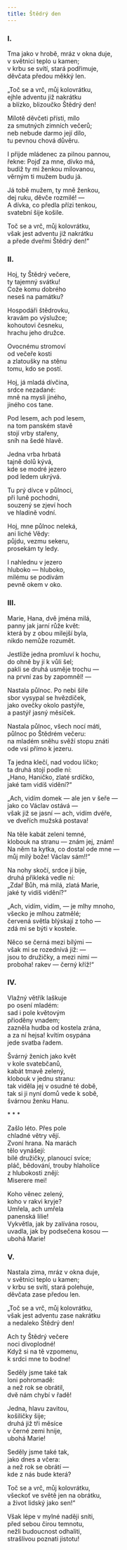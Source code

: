 ```yaml
---
title: Štědrý den
---
```


### I.

  

Tma jako v hrobě, mráz v okna duje,  
v světnici teplo u kamen;  
v krbu se svítí, stará podřimuje,  
děvčata předou měkký len.

  

„Toč se a vrč, můj kolovrátku,  
ejhle adventu již nakrátku  
a blízko, blizoučko Štědrý den!

  

Mílotě děvčeti přísti, mílo  
za smutných zimních večerů;  
neb nebude darmo její dílo,  
tu pevnou chová důvěru.

  

I přijde mládenec za pilnou pannou,  
řekne: Pojď za mne, dívko má,  
budiž ty mi ženkou milovanou,  
věrným ti mužem budu já.

  

Já tobě mužem, ty mně ženkou,  
dej ruku, děvče rozmilé! —  
A dívka, co předla přízi tenkou,  
svatební šije košile.

  

Toč se a vrč, můj kolovrátku,  
však jest adventu již nakrátku  
a přede dveřmi Štědrý den!“

### II.

  

Hoj, ty Štědrý večere,  
ty tajemný svátku!  
Cože komu dobrého  
neseš na památku?

  

Hospodáři štědrovku,  
kravám po výslužce;  
kohoutovi česneku,  
hrachu jeho družce.

  

Ovocnému stromoví  
od večeře kosti  
a zlatoušky na stěnu  
tomu, kdo se postí.

  

Hoj, já mladá dívčina,  
srdce nezadané:  
mně na mysli jiného,  
jiného cos tane.

  

Pod lesem, ach pod lesem,  
na tom panském stavě  
stojí vrby stařeny,  
sníh na šedé hlavě.

  

Jedna vrba hrbatá  
tajně dolů kývá,  
kde se modré jezero  
pod ledem ukrývá.

  

Tu prý dívce v půlnoci,  
při luně pochodni,  
souzený se zjeví hoch  
ve hladině vodní.

  

Hoj, mne půlnoc neleká,  
ani liché Vědy:  
půjdu, vezmu sekeru,  
prosekám ty ledy.

  

I nahlednu v jezero  
hluboko — hluboko,  
milému se podívám  
pevně okem v oko.

### III.

  

Marie, Hana, dvě jména milá,  
panny jak jarní růže květ:  
která by z obou milejší byla,  
nikdo nemůže rozumět.

  

Jestliže jedna promluví k hochu,  
do ohně by jí k vůli šel;  
pakli se druhá usměje trochu —  
na první zas by zapomněl! —

  

Nastala půlnoc. Po nebi šíře  
sbor vysypal se hvězdiček,  
jako ovečky okolo pastýře,  
a pastýř jasný měsíček.

  

Nastala půlnoc, všech nocí máti,  
půlnoc po Štědrém večeru:  
na mladém sněhu svěží stopu znáti  
ode vsi přímo k jezeru.

  

Ta jedna klečí, nad vodou líčko;  
ta druhá stojí podle ní:  
„Hano, Haničko, zlaté srdíčko,  
jaké tam vidíš vidění?“

  

„Ach, vidím domek — ale jen v šeře —  
jako co Václav ostává —  
však již se jasní — ach, vidím dvéře,  
ve dveřích mužská postava!

  

Na těle kabát zeleni temné,  
klobouk na stranu — znám jej, znám!  
Na něm ta kytka, co dostal ode mne —  
můj milý bože! Václav sám!!“

  

Na nohy skočí, srdce jí bije,  
druhá přikleká vedle ní:  
„Zdař Bůh, má milá, zlatá Marie,  
jaké ty vidíš vidění?“

  

„Ach, vidím, vidím, — je mlhy mnoho,  
všecko je mlhou zatmělé;  
červená světla blýskají z toho —  
zdá mi se býti v kostele.

  

Něco se černá mezi bílými —  
však mi se rozednívá již: —  
jsou to družičky, a mezi nimi —  
proboha! rakev — černý kříž!“

### IV.

  

Vlažný větřík laškuje  
po osení mladém:  
sad i pole květovým  
přioděny vnadem;  
zazněla hudba od kostela zrána,  
a za ní hejsa! kvítím osypána  
jede svatba řadem.

  

Švárný ženich jako květ  
v kole svatebčanů,  
kabát tmavě zelený,  
klobouk v jednu stranu:  
tak viděla jej v osudné té době,  
tak si ji nyní domů vede k sobě,  
švárnou ženku Hanu.

  

\* \* \*

  

Zašlo léto. Přes pole  
chladné větry vějí.  
Zvoní hrana. Na marách  
tělo vynášejí:  
bílé družičky, planoucí svíce;  
pláč, bědování, trouby hlaholíce  
z hlubokosti znějí:  
Miserere mei!

  

Koho věnec zelený,  
koho v rakvi kryje?  
Umřela, ach umřela  
panenská lilie!  
Vykvětla, jak by zalívána rosou,  
uvadla, jak by podsečena kosou —  
ubohá Marie!

### V.

  

Nastala zima, mráz v okna duje,  
v světnici teplo u kamen;  
v krbu se svítí, stará polehuje,  
děvčata zase předou len.

  

„Toč se a vrč, můj kolovrátku,  
však jest adventu zase nakrátku  
a nedaleko Štědrý den!

  

Ach ty Štědrý večere  
noci divoplodné!  
Když si na tě vzpomenu,  
k srdci mne to bodne!

  

Seděly jsme také tak  
loni pohromadě:  
a než rok se obrátil,  
dvě nám chybí v řadě!

  

Jedna, hlavu zavitou,  
košiličky šije;  
druhá již tři měsíce  
v černé zemi hnije,  
ubohá Marie!

  

Seděly jsme také tak,  
jako dnes a včera:  
a než rok se obrátí —  
kde z nás bude která?

  

Toč se a vrč, můj kolovrátku,  
všeckoť ve světě jen na obrátku,  
a život lidský jako sen!“

  

Však lépe v mylné naději sníti,  
před sebou čirou temnotu,  
nežli budoucnost odhaliti,  
strašlivou poznati jistotu!
